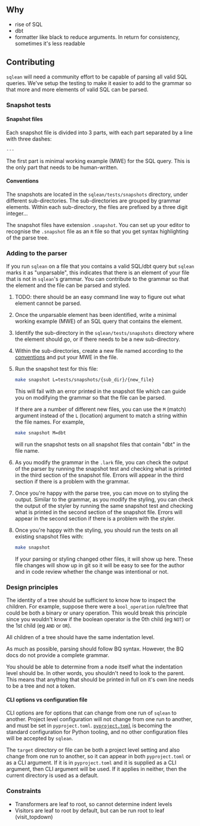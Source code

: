 ## Why

* rise of SQL
* dbt
* formatter like black to reduce arguments. In return for consistency, sometimes
  it's less readable


## Contributing

`sqlean` will need a community effort to be capable of parsing all valid SQL
queries. We've setup the testing to make it easier to add to the grammar so that
more and more elements of valid SQL can be parsed.

### Snapshot tests


#### Snapshot files

Each snapshot file is divided into 3 parts, with each part separated by a line
with three dashes:

```text
---
```

The first part is minimal working example (MWE) for the SQL query. This is the
only part that needs to be human-written.

#### Conventions

The snapshots are located in the `sqlean/tests/snapshots` directory, under
different sub-directories. The sub-directories are grouped by grammar elements.
Within each sub-directory, the files are prefixed by a three digit integer...

The snapshot files have extension `.snapshot`. You can set up your editor to
recognise the `.snapshot` file as an `R` file so that you get syntax
highlighting of the parse tree.

### Adding to the parser

If you run `sqlean` on a file that you contains a valid SQL/dbt query but
`sqlean` marks it as "unparsable", this indicates that there is an element of
your file that is not in `sqlean`'s grammar. You can contribute to the grammar
so that the element and the file can be parsed and styled.

1. TODO: there should be an easy command line way to figure out what element
   cannot be parsed.
1. Once the unparsable element has been identified, write a minimal working
   example (MWE) of an SQL query that contains the element.
1. Identify the sub-directory in the `sqlean/tests/snapshots` directory where
   the element should go, or if there needs to be a new sub-directory.
1. Within the sub-directories, create a new file named according to the
   [conventions](#conventions) and put your MWE in the file.
1. Run the snapshot test for this file:

   ```bash
   make snapshot L=tests/snapshots/{sub_dir}/{new_file}
   ```

   This will fail with an error printed in the snapshot file which can guide
   you on modifying the grammar so that the file can be parsed.

   If there are a number of different new files, you can use the `M` (match)
   argument instead of the `L` (location) argument to match a string within the
   file names. For example,

   ```bash
   make snapshot M=dbt
   ```

    will run the snapshot tests on all snapshot files that contain "dbt" in the
    file name.
1. As you modify the grammar in the `.lark` file, you can check the output of
   the parser by running the snapshot test and checking what is printed in the
   third section of the snapshot file. Errors will appear in the third section
   if there is a problem with the grammar.
1. Once you're happy with the parse tree, you can move on to styling the output.
   Similar to the grammar, as you modify the styling, you can check the output
   of the styler by running the same snapshot test and checking what is printed
   in the second section of the snapshot file. Errors will appear in the second
   section if there is a problem with the styler.
1. Once you're happy with the styling, you should run the tests on all existing
   snapshot files with:

   ```bash
   make snapshot
   ```

   If your parsing or styling changed other files, it will show up here. These
   file changes will show up in git so it will be easy to see for the author
   and in code review whether the change was intentional or not.




### Design principles

The identity of a tree should be sufficient to know how to inspect the children.
For example, suppose there were a `bool_operation` rule/tree that could be both
a binary or unary operation. This would break this principle since you wouldn't
know if the boolean operator is the 0th child (eg `NOT`) or the 1st child (eg
`AND` or `OR`).

All children of a tree should have the same indentation level.

As much as possible, parsing should follow BQ syntax. However, the BQ docs do
not provide a complete grammar.

You should be able to determine from a node itself what the indentation level
should be. In other words, you shouldn't need to look to the parent. This means
that anything that should be printed in full on it's own line needs to be a tree
and not a token.

#### CLI options vs configuration file

CLI options are for options that can change from one run of `sqlean` to another.
Project level configuration will not change from one run to another, and must be
set in `pyproject.toml`.
[`pyproject.toml`](https://snarky.ca/what-the-heck-is-pyproject-toml/) is
becoming the standard configuration for Python tooling, and no other
configuration files will be accepted by `sqlean`.

The `target` directory or file can be both a project level setting and also change
from one run to another, so it can appear in both `pyproject.toml` or as a CLI
argument. If it is in `pyproject.toml` and it is supplied as a CLI argument, then
CLI argument will be used. If it applies in neither, then the current directory
is used as a default.

### Constraints

* Transformers are leaf to root, so cannot determine indent levels
* Visitors are leaf to root by default, but can be run root to leaf (visit_topdown)
